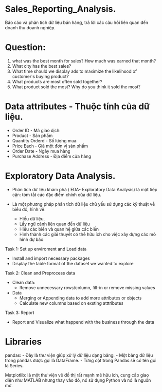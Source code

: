 # Sales_Reporting_Analysis.

Báo cáo và phân tích dữ liệu bán hàng, trả lời các câu hỏi liên quan đến doanh thu doanh nghiệp.

# Question:
1. what was the best month for sales?
  How much was earned that month?
2. What city has the best sales?
3. What time should we display ads to maximize the likelihood of customer's buying product?
4. What products are most often sold together?
5. What product sold the most?
  Why do you think it sold the most?

# Data attributes - Thuộc tính của dữ liệu.
- Order ID - Mã giao dịch
- Product - Sản phẩm
- Quantity Orderd - Số lượng mua
- Price Each - Giá một đơn vị sản phẩm
- Order Date - Ngày mua hàng
- Purchase Address - Địa điểm cửa hàng

# Exploratory Data Analysis. 

- Phân tích dữ liệu khám phá ( EDA- Exploratory Data Analysis) là một tiếp cận: tóm
tắt các đặc điểm chính của dữ liệu.
- Là một phương pháp phân tích dữ liệu chủ yếu sử dụng các kỹ thuật về biểu đồ, hình vẽ.

    - Hiểu dữ liệu,
    - Lấy ngữ cảnh liên quan đến dữ liệu
    - Hiểu các biến và quan hệ giữa các biến
    - Hình thành các giải thuyết có thể hữu ích cho việc xây dựng các mô hình dự
    báo

Task 1: Set up enviroment and Load data
  - Install and import necessary packages
  - Display the table format of the dataset we wanted to explore
  
Task 2: Clean and Preprocess data
  - Clean data:
    - Remove unnecessary rows/column, fill-in or remove missing values
  - Data
    - Merging or Appending data to add more attributes or objects
    - Calculate new columns based on exsting atttributes
    
Task 3: Report
  - Report and Visualize what happend with the business through the data

# Libraries

pandas: - Đây là thư viện giúp xử lý dữ liệu dạng bảng.
        - Một bảng dữ liệu trong pandas được gọi là DataFrame.
        - Từng cột trong Pandas sẽ có tên gọi là Series.

Matplotlib: là một thư viện vẽ đồ thị rất mạnh mẽ hữu ích, cung cấp giao diện như MATLAB nhưng thay vào đó, nó sử dụng Python và nó là nguồn mở. 
